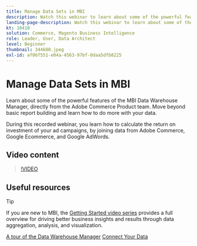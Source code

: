 ```yaml
---
title: Manage Data Sets in MBI
description: Watch this webinar to learn about some of the powerful features of the MBI Data Warehouse Manager.
landing-page-description: Watch this webinar to learn about some of the powerful features of the MBI Data Warehouse Manager.
kt: 10410
solution: Commerce, Magento Business Intelligence
role: Leader, User, Data Architect
level: Beginner
thumbnail: 344680.jpeg
exl-id: af06f551-e04a-4563-97bf-0daa5dfb8225
---
```

# Manage Data Sets in MBI

Learn about some of the powerful features of the MBI Data Warehouse Manager, directly from the Adobe Commerce Product team. Move beyond basic report building and learn how to do more with your data.

During this recorded webinar, you learn how to calculate the return on investment of your ad campaigns, by joining data from Adobe Commerce, Google Ecommerce, and Google AdWords.

## Video content

>[!VIDEO](https://video.tv.adobe.com/v/344680?quality=12&learn=on)

## Useful resources

>[!TIP]
>
>If you are new to MBI, the [Getting Started video series](https://experienceleague.adobe.com/docs/commerce-learn/tutorials/mbi/introduction/1-overview.html) provides a full overview for driving better business insights and results through data aggregation, analysis, and visualization.

[A tour of the Data Warehouse Manager](https://experienceleague.adobe.com/docs/commerce-business-intelligence/mbi/analyze/warehouse-manager/tour-dwm.html)
[Connect Your Data](https://experienceleague.adobe.com/docs/commerce-business-intelligence/mbi/analyze/connecting/connecting-data.html)
